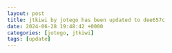 ```yaml
---
layout: post
title: jtkiwi by jotego has been updated to dee657c
date: 2024-06-28 19:48:42 +0000
categories: [jotego, jtkiwi]
tags: [update]
---
```


